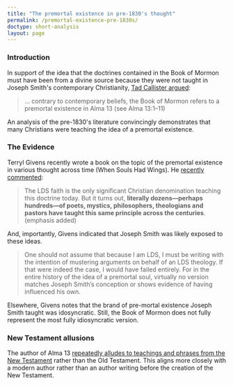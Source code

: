 ```yaml
---
title: "The premortal existence in pre-1830's thought"
permalink: /premortal-existence-pre-1830s/
doctype: short-analysis
layout: page
---
```


### Introduction

In support of the idea that the doctrines contained in the Book of Mormon must have been from a divine source because they were not taught in Joseph Smith's contemporary Christianity, [Tad Callister argued](https://speeches.byu.edu/talks/tad-r-callister_book-mormon-man-made-god-given/):

> ... contrary to contemporary beliefs, the Book of Mormon refers to a premortal existence in Alma 13 (see Alma 13:1–11)

An analysis of the pre-1830's literature convincingly demonstrates that many Christians were teaching the idea of a premortal existence.

### The Evidence

Terryl Givens recently wrote a book on the topic of the premortal existence in various thought across time (When Souls Had Wings).  He [recently commented](http://www.deseretnews.com/article/705380211/Terryl-Givens-Pre-mortal-existence-not-a-new-concept.html?pg=all):

> The LDS faith is the only significant Christian denomination teaching this doctrine today.  But it turns out, **literally dozens—perhaps hundreds—of poets, mystics, philosophers, theologians and pastors have taught this same principle across the centuries**. (emphasis added)

And, importantly, Givens indicated that Joseph Smith was likely exposed to these ideas.

> One should not assume that because I am LDS, I must be writing with the intention of mustering arguments on behalf of an LDS theology. If that were indeed the case, I would have failed entirely. For in the entire history of the idea of a premortal soul, virtually no version matches Joseph Smith’s conception or shows evidence of having influenced his own.

Elsewhere, Givens notes that the brand of pre-mortal existence Joseph Smith
taught was idosyncratic.  Still, the Book of Mormon does not fully represent
the most fully idiosyncratic version.



### New Testament allusions

The author of Alma 13 [repeatedly alludes to teachings and phrases from the New Testament](https://www.bookofmormonorigins.com/content/alma/chapter_13.html) rather than the Old Testament.  This aligns more closely with a modern author rather than an author writing before the creation of the New Testament.
